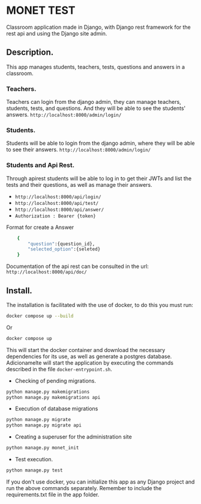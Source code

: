 # MONET TEST

Classroom application made in Django, with Django rest framework for the rest api and using the Django site admin.

## Description.

This app manages students, teachers, tests, questions and answers in a classroom.

### Teachers.

Teachers can login from the django admin, they can manage teachers, students, tests, and questions. And they will be able to see the students' answers.
`http://localhost:8000/admin/login/`

### Students.

Students will be able to login from the django admin, where they will be able to see their answers.
`http://localhost:8000/admin/login/`

### Students and Api Rest.

Through apirest students will be able to log in to get their JWTs and list the tests and their questions, as well as manage their answers.

- `http://localhost:8000/api/login/`
- `http://localhost:8000/api/test/`
- `http://localhost:8000/api/answer/`
- `Authorization : Bearer {token}`

Format for create a Answer

```bash
    {
        "question":{question_id},
        "selected_option":{seleted}
    }
```

Documentation of the api rest can be consulted in the url:
`http://localhost:8000/api/doc/`

## Install.

The installation is facilitated with the use of docker, to do this you must run:

```bash
docker compose up --build
```

Or

```bash
docker compose up
```

This will start the docker container and download the necessary dependencies for its use, as well as generate a postgres database.
Adicionamelte will start the application by executing the commands described in the file `docker-entrypoint.sh`.

- Checking of pending migrations.

```bash
python manage.py makemigrations
python manage.py makemigrations api
```

- Execution of database migrations

```bash
python manage.py migrate
python manage.py migrate api
```

- Creating a superuser for the administration site

```bash
python manage.py monet_init
```

- Test execution.

```bash
python manage.py test
```

If you don't use docker, you can initialize this app as any Django project and run the above commands separately. Remember to include the requirements.txt file in the app folder.
